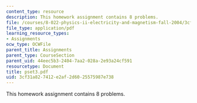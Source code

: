 ```yaml
---
content_type: resource
description: This homework assignment contains 8 problems.
file: /courses/8-022-physics-ii-electricity-and-magnetism-fall-2004/3cf31a827412e2af2d6025575987e738_pset3.pdf
file_type: application/pdf
learning_resource_types:
- Assignments
ocw_type: OCWFile
parent_title: Assignments
parent_type: CourseSection
parent_uid: 44eec5b3-2404-7aa2-028a-2e93a24cf591
resourcetype: Document
title: pset3.pdf
uid: 3cf31a82-7412-e2af-2d60-25575987e738
---
```

This homework assignment contains 8 problems.

